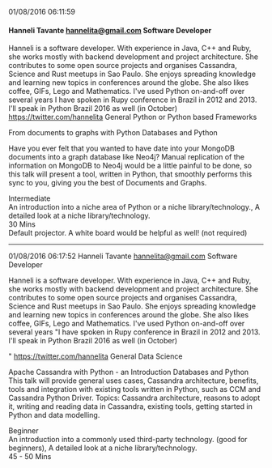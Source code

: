 01/08/2016 06:11:59	
#### Hanneli Tavante	hannelita@gmail.com	Software Developer	
Hanneli is a software developer. With experience in Java, C++ and Ruby, she works mostly with backend development and project architecture.  She contributes to some open source projects and organises Cassandra, Science and Rust meetups in Sao Paulo. She enjoys spreading knowledge and learning new topics in conferences around the globe. She also likes coffee, GIFs, Lego and Mathematics.	I've used Python on-and-off over several years	I have spoken in Rupy conference in Brazil in 2012 and 2013. I'll speak in Python Brazil 2016 as well (in October) 	
https://twitter.com/hannelita	General Python or Python based Frameworks	

From documents to graphs with Python	Databases and Python	

Have you ever felt that you wanted to have date into your MongoDB documents into a graph database like Neo4j? Manual replication of the information on MongoDB to Neo4j would be a little painful to be done, so this talk will present a tool, written in Python, that smoothly performs this sync to you, giving you the best of Documents and Graphs.	

Intermediate	
An introduction into a niche area of Python or a niche library/technology., A detailed look at a niche library/technology.	
30 Mins		
Default projector. A white board would be helpful as well! (not required) 		

-----------------------------------------------

01/08/2016 06:17:52	Hanneli Tavante	hannelita@gmail.com	Software Developer	

Hanneli is a software developer. With experience in Java, C++ and Ruby, she works mostly with backend development and project architecture.  She contributes to some open source projects and organises Cassandra, Science and Rust meetups in Sao Paulo. She enjoys spreading knowledge and learning new topics in conferences around the globe. She also likes coffee, GIFs, Lego and Mathematics.	I've used Python on-and-off over several years	"I have spoken in Rupy conference in Brazil in 2012 and 2013. I'll speak in Python Brazil 2016 as well (in October) 

"	https://twitter.com/hannelita	General Data Science	

Apache Cassandra with Python - an Introduction	Databases and Python	This talk will provide general uses cases, Cassandra architecture, benefits, tools and integration with existing tools written in Python, such as CCM and Cassandra Python Driver. Topics: Cassandra architecture, reasons to adopt it, writing and reading data in Cassandra, existing tools, getting started in Python and data modelling.	

Beginner	
An introduction into a commonly used third-party technology. (good for beginners), A detailed look at a niche library/technology.	
45 - 50 Mins											
